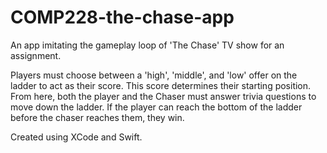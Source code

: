 # COMP228-the-chase-app
An app imitating the gameplay loop of 'The Chase' TV show for an assignment. 

Players must choose between a 'high', 'middle', and 'low' offer on the ladder to act as their score. This score determines their starting position. From here, both the player and the Chaser must answer trivia questions to move down the ladder. If the player can reach the bottom of the ladder before the chaser reaches them, they win. 

Created using XCode and Swift. 
